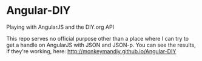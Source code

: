 Angular-DIY
===========

Playing with AngularJS and the DIY.org API

This repo serves no official purpose other than a place where I can try to get a handle on AngularJS with JSON and JSON-p. You can see the results, if they're working, here: http://monkeymandiy.github.io/Angular-DIY
